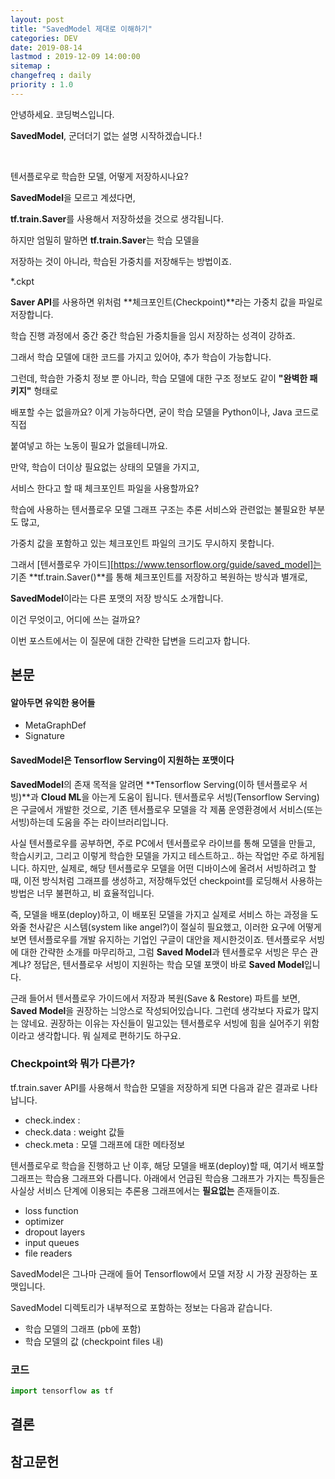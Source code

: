```yaml
---
layout: post
title: "SavedModel 제대로 이해하기"
categories: DEV
date: 2019-08-14
lastmod : 2019-12-09 14:00:00
sitemap :
changefreq : daily
priority : 1.0
---
```




안녕하세요. 코딩벅스입니다.   

**SavedModel**, 군더더기 없는 설명 시작하겠습니다.!

<br>

텐서플로우로 학습한 모델, 어떻게 저장하시나요? 

**SavedModel**을 모르고 계셨다면, 

**tf.train.Saver**를 사용해서 저장하셨을 것으로 생각됩니다. 

하지만 엄밀히 말하면 **tf.train.Saver**는 학습 모델을 

저장하는 것이 아니라, 학습된 가중치를 저장해두는 방법이죠.



*.ckpt 



**Saver API**를 사용하면 위처럼 **체크포인트(Checkpoint)**라는 가중치 값을 파일로 저장합니다. 

학습 진행 과정에서 중간 중간 학습된 가중치들을 임시 저장하는 성격이 강하죠.  

그래서 학습 모델에 대한 코드를 가지고 있어야, 추가 학습이 가능합니다. 



그런데, 학습한 가중치 정보 뿐 아니라, 학습 모델에 대한 구조 정보도 같이 **"완벽한 패키지"** 형태로 

배포할 수는 없을까요? 이게 가능하다면, 굳이 학습 모델을 Python이나, Java 코드로 직접 

붙여넣고 하는 노동이 필요가 없을테니까요. 

만약, 학습이 더이상 필요없는 상태의 모델을 가지고, 

서비스 한다고 할 때 체크포인트 파일을 사용할까요? 

학습에 사용하는 텐서플로우 모델 그래프 구조는 추론 서비스와 관련없는 불필요한 부분도 많고, 

가중치 값을 포함하고 있는 체크포인트 파일의 크기도 무시하지 못합니다. 

그래서 [텐서플로우 가이드][https://www.tensorflow.org/guide/saved_model]는 기존 **tf.train.Saver()**를 통해 체크포인트를 저장하고 복원하는 방식과 별개로, 

**SavedModel**이라는 다른 포맷의 저장 방식도 소개합니다.  

이건 무엇이고, 어디에 쓰는 걸까요? 

이번 포스트에서는 이 질문에 대한 간략한 답변을 드리고자 합니다. 



## 본문



#### 알아두면 유익한 용어들

* MetaGraphDef
* Signature



#### SavedModel은 Tensorflow Serving이 지원하는 포맷이다



 **SavedModel**의 존재 목적을 알려면 **Tensorflow Serving(이하 텐서플로우 서빙)**과 **Cloud ML**을 아는게 도움이 됩니다. 텐서플로우 서빙(Tensorflow Serving)은 구글에서 개발한 것으로, 기존 텐서플로우 모델을 각 제품 운영환경에서 서비스(또는 서빙)하는데 도움을 주는 라이브러리입니다. 

 사실 텐서플로우를 공부하면, 주로 PC에서 텐서플로우 라이브를 통해 모델을 만들고, 학습시키고, 그리고 이렇게 학습한 모델을 가지고 테스트하고.. 하는 작업만 주로 하게됩니다. 하지만, 실제로, 해당 텐서플로우 모델을 어떤 디바이스에 올려서 서빙하려고 할 때, 이전 방식처럼 그래프를 생성하고, 저장해두었던 checkpoint를 로딩해서 사용하는 방법은 너무 불편하고, 비 효율적입니다. 

 즉, 모델을 배포(deploy)하고, 이 배포된 모델을 가지고 실제로 서비스 하는 과정을 도와줄 천사같은 시스템(system like angel?)이 절실히 필요했고, 이러한 요구에 어떻게 보면 텐서플로우를 개발 유지하는 기업인 구글이 대안을 제시한것이죠. 텐서플로우 서빙에 대한 간략한 소개를 마무리하고, 그럼 **Saved Model**과 텐서플로우 서빙은 무슨 관계냐? 정답은, 텐서플로우 서빙이 지원하는 학습 모델 포맷이 바로 **Saved Model**입니다. 

 근래 들어서 텐서플로우 가이드에서 저장과 복원(Save & Restore) 파트를 보면, **Saved Model**을 권장하는 늬앙스로 작성되어있습니다. 그런데 생각보다 자료가 많지는 않네요. 권장하는 이유는 자신들이 밀고있는 텐서플로우 서빙에 힘을 실어주기 위함이라고 생각합니다. 뭐 실제로 편하기도 하구요. 



### Checkpoint와 뭐가 다른가?

 tf.train.saver API를 사용해서 학습한 모델을 저장하게 되면 다음과 같은 결과로 나타납니다. 

* check.index : 
* check.data : weight 값들
* check.meta : 모델 그래프에 대한 메타정보





 텐서플로우로 학습을 진행하고 난 이후, 해당 모델을 배포(deploy)할 때, 여기서 배포할 그래프는 학습용 그래프와  다릅니다. 아래에서 언급된 학습용 그래프가 가지는 특징들은 사실상 서비스 단계에 이용되는 추론용 그래프에서는 **필요없는** 존재들이죠.

* loss function
* optimizer
* dropout layers
* input queues
* file readers



 SavedModel은 그나마 근래에 들어 Tensorflow에서 모델 저장 시 가장 권장하는 포맷입니다. 

SavedModel 디렉토리가 내부적으로 포함하는 정보는 다음과 같습니다. 

* 학습 모델의 그래프 (pb에 포함)
* 학습 모델의 값 (checkpoint files 내)



### 코드

~~~python
import tensorflow as tf
~~~







## 결론







## 참고문헌

[1]:https://bcho.tistory.com/tag/savedmodel "조대협의 블로그"
[2]: https://www.tensorflow.org/guide/saved_model "텐서플로우 공식 가이드"

